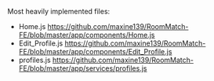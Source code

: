 Most heavily implemented files:
  - Home.js
    https://github.com/maxine139/RoomMatch-FE/blob/master/app/components/Home.js
  - Edit_Profile.js
    https://github.com/maxine139/RoomMatch-FE/blob/master/app/components/Edit_Profile.js
  - profiles.js
    https://github.com/maxine139/RoomMatch-FE/blob/master/app/services/profiles.js
